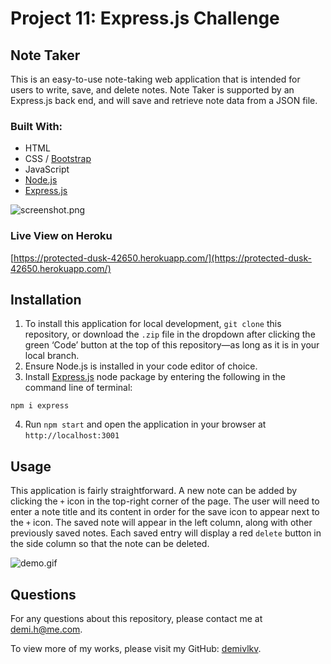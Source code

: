 # Project 11: Express.js Challenge
## Note Taker
This is an easy-to-use note-taking web application that is intended for users to write, save, and delete notes. Note Taker is supported by an Express.js back end, and will save and retrieve note data from a JSON file.

### Built With:
- HTML
- CSS / [Bootstrap](https://getbootstrap.com/)
- JavaScript
- [Node.js](https://nodejs.org/en/)
- [Express.js](https://expressjs.com/)

![screenshot.png](/../main/assets/images/screenshot.png)

### Live View on Heroku
[https://protected-dusk-42650.herokuapp.com/](https://protected-dusk-42650.herokuapp.com/)

## Installation
1. To install this application for local development, `git clone` this repository, or download the `.zip` file in the dropdown after clicking the green ‘Code’ button at the top of this repository—as long as it is in your local branch.
2. Ensure Node.js is installed in your code editor of choice.
3. Install [Express.js](https://expressjs.com/) node package by entering the following in the command line of terminal:
```
npm i express
```
4. Run `npm start` and open the application in your browser at `http://localhost:3001`

## Usage
This application is fairly straightforward. A new note can be added by clicking the `+` icon in the top-right corner of the page. The user will need to enter a note title and its content in order for the save icon to appear next to the `+` icon. The saved note will appear in the left column, along with other previously saved notes. Each saved entry will display a red `delete` button in the side column so that the note can be deleted.

![demo.gif](/../main/assets/images/demo.gif)

## Questions
For any questions about this repository, please contact me at [demi.h@me.com](mailto:demi.h@me.com).

To view more of my works, please visit my GitHub: [demivlkv](https://github.com/demivlkv).